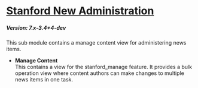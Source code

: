 # [Stanford New Administration](https://github.com/SU-SWS/stanford_news)
##### Version: 7.x-3.4+4-dev

This sub module contains a manage content view for administering news items.

* **Manage Content**   
This contains a view for the stanford_manage feature. It provides a bulk operation view where content authors can make changes to multiple news items in one task.
